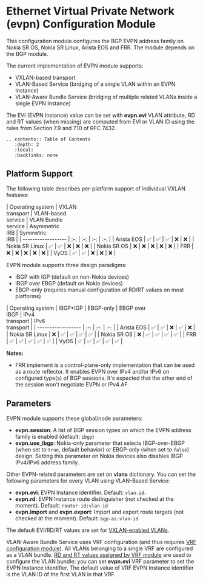 # Ethernet Virtual Private Network (evpn) Configuration Module

This configuration module configures the BGP EVPN address family on Nokia SR OS, Nokia SR Linux, Arista EOS and FRR. The module depends on the BGP module.

The current implementation of EVPN module supports:

* VXLAN-based transport
* VLAN-Based Service (bridging of a single VLAN within an EVPN Instance)
* VLAN-Aware Bundle Service (bridging of multiple related VLANs inside a single EVPN Instance)

The EVI (EVPN Instance) value can be set with **evpn.evi** VLAN attribute, RD and RT values (when missing) are computed from EVI or VLAN ID using the rules from Section 7.9 and 7.10 of RFC 7432.

```eval_rst
.. contents:: Table of Contents
   :depth: 2
   :local:
   :backlinks: none
```

## Platform Support

The following table describes per-platform support of individual VXLAN features:

| Operating system   | VXLAN<br>transport | VLAN-based<br>service | VLAN Bundle<br>service | Asymmetric<br>IRB | Symmetric<br>IRB |
| ------------------ | :-: | :-: | :-: | :-: |
| Arista EOS         | ✅  | ✅  | ✅  |  ❌  |  ❌  |
| Nokia SR Linux     | ✅  | ✅  |  ❌  |  ❌  |  ❌  |
| Nokia SR OS        |  ❌  |  ❌  |  ❌  |  ❌  |  ❌  |
| FRR                |  ❌  |  ❌  |  ❌  |  ❌  |  ❌  |
| VyOS               |  ✅  |  ✅  |  ❌  |  ❌  |  ❌  |

EVPN module supports three design paradigms:

* IBGP with IGP (default on non-Nokia devices)
* IBGP over EBGP (default on Nokia devices)
* EBGP-only (requires manual configuration of RD/RT values on most platforms)

| Operating system   | IBGP+IGP | EBGP-only | EBGP over<br>IBGP | IPv4<br>transport | IPv6<br>transport |
| ------------------ | :-: | :-: | :-: |
| Arista EOS         | ✅  | ✅  |  ❌  | ✅  |  ❌  |
| Nokia SR Linux     |  ❌  | ✅  | ✅  | ✅  | ✅  |
| Nokia SR OS        |  ❌  | ✅  | ✅  | ✅  | ✅  |
| FRR                | ✅  | ✅  | ✅  | ✅  | ✅  |
| VyOS               | ✅  | ✅  | ✅  | ✅  | ✅  |

**Notes:**
* FRR implement is a control-plane-only implementation that can be used as a route reflector. It enables EVPN over IPv4 and/or IPv6 on configured type(s) of BGP sessions. It's expected that the other end of the session won't negotiate EVPN or IPv4 AF.

## Parameters

EVPN module supports these global/node parameters:

* **evpn.session**: A list of BGP session types on which the EVPN address family is enabled (default: `ibgp`)
* **evpn.use_ibgp**: Nokia-only parameter that selects IBGP-over-EBGP (when set to `true`, default behavior) or EBGP-only (when set to `false`) design. Setting this parameter on Nokia devices also disables IBGP IPv4/IPv6 address family.

Other EVPN-related parameters are set on **vlans** dictionary. You can set the following parameters for every VLAN using VLAN-Based Service:

* **evpn.evi**: EVPN Instance identifier. Default: `vlan-id`.
* **evpn.rd**: EVPN Instance route distinguisher (not checked at the moment). Default: `router-id:vlan-id`
* **evpn.import** and **evpn.export**: Import and export route targets (not checked at the moment). Default: `bgp-as:vlan-id`

The default EVI/RD/RT values are set for [VXLAN-enabled VLANs](vxlan.md#selecting-vxlan-enabled-vlans).

VLAN-Aware Bundle Service uses VRF configuration (and thus requires [VRF configuration module](vrf.md)). All VLANs belonging to a single VRF are configured as a VLAN bundle. [RD and RT values assigned by VRF module](vrf.md#rd-and-rt-values) are used to configure the VLAN bundle; you can set **evpn.evi** VRF parameter to set the EVPN Instance identifier. The default value of VRF EVPN Instance identifier is the VLAN ID of the first VLAN in that VRF.
